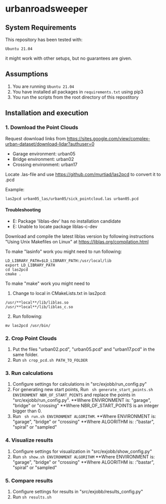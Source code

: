 # urbanroadsweeper

## System Requirements
This repository has been tested with: 
```
Ubuntu 21.04
```
it might work with other setups, but no guarantees are given.

## Assumptions
1. You are running `Ubuntu 21.04`
2. You have installed all packages in `requirements.txt` using pip3
2. You run the scripts from the root directory of this repostitory

## Installation and execution

### 1. Download the Point Clouds

Request download links from https://sites.google.com/view/complex-urban-dataset/download-lidar?authuser=0

* Garage environment: urban05
* Bridge environment: urban02
* Crossing environment: urban17

Locate .las-file and use https://github.com/murtiad/las2pcd to convert it to .pcd

Example:
```
las2pcd urban05_las/urban05/sick_pointcloud.las urban05.pcd
```

#### Troubleshooting

* E: Package 'liblas-dev' has no installation candidate
* E: Unable to locate package liblas-c-dev

Download and compile the latest liblas version by following instructions "Using Unix Makefiles on Linux" at https://liblas.org/compilation.html

To make "lasinfo" work you might need to run following:
```
LD_LIBRARY_PATH=$LD_LIBRARY_PATH:/usr/local/lib
export LD_LIBRARY_PATH
cd las2pcd
cmake .
```

To make "make" work you might need to 
1. Change to local in CMakeLists.txt in las2pcd:
```
/usr/**local**/lib/liblas.so
/usr/**local**/lib/liblas_c.so
```
2. Run following:
```
mv las2pcd /usr/bin/
```

### 2. Crop Point Clouds
1. Put the files "urban02.pcd", "urban05.pcd" and "urban17.pcd" in the same folder.
2. Run ``` sh crop_pcd.sh PATH_TO_FOLDER ```

### 3. Run calculations
1. Configure settings for calculations in "src/exjobb/run_config.py"
2. For generating new start points, Run ``` sh generate_start_points.sh ENVIRONMENT NBR_OF_START_POINTS``` and replace the points in "src/exjobb/run_config.py".
**Where ENVIRONMENT is: "garage", "bridge" or "crossing"
**Where NBR_OF_START_POINTS is an integer bigger than 0.
3. Run ``` sh run.sh ENVIRONMENT ALGORITHM```. 
**Where ENVIRONMENT is: "garage", "bridge" or "crossing"
**Where ALGORITHM is: :"bastar", "spiral" or "sampled"

### 4. Visualize results
1. Configure settings for visualization in "src/exjobb/show_config.py"
2. Run ``` sh show.sh ENVIRONMENT ALGORITHM ```
**Where ENVIRONMENT is: "garage", "bridge" or "crossing"
**Where ALGORITHM is: :"bastar", "spiral" or "sampled"

### 5. Compare results
1. Configure settings for results in "src/exjobb/results_config.py"
2. Run ``` sh results.sh ```